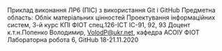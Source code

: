 Приклад виконання ЛР6 (ПІС) з використання Git i GitHub
Предметна область: Облік матеріальних цінностей
Проектування інформаційних систем, 3-й курс КПІ ФІОТ спец.126-ІСТ ІС-91, 92, 93 
Доцент к.т.н.Попенко Володимир, VolodP@ukr.net, кафедра АСОІУ ФІОТ
Лабораторна робота 6, GitHub  18-21.11.2020

